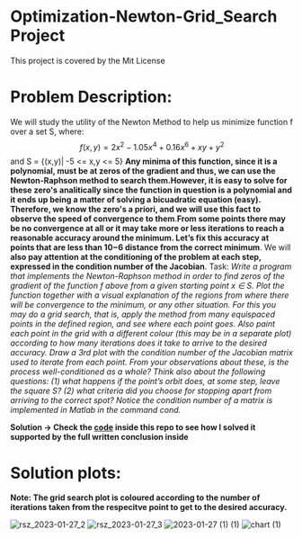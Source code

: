 # Optimization-Newton-Grid_Search Project
This project is covered by the Mit License
# Problem Description:
We will study the utility of the Newton Method to help us minimize function f over a set S, where:
$$f(x, y) = 2x^2 − 1.05x^4 +0.16x^6+ xy + y^2 $$ and S = {(x,y)| -5 <= x,y <= 5}
**Any minima of this function, since it is a polynomial, must be at zeros of the gradient and thus,
we can use the Newton-Raphson method to search them.However, it is easy to solve for these zero's analitically since the function in question is a polynomial and it ends up being a matter of solving a bicuadratic equation (easy). Therefore, we know
the zero's a priori, and we will use this fact to observe the speed of convergence to them**.**From some points there may be no convergence at all or
it may take more or less iterations to reach a reasonable accuracy around the minimum. Let’s fix
this accuracy at points that are less than 10−6 distance from the correct minimum**. We will **also
pay attention at the conditioning of the problem at each step, expressed in the condition number
of the Jacobian**.
Task:
*Write a program that implements the Newton-Raphson method in order to find
zeros of the gradient of the function f above from a given starting point x ∈ S.
Plot the function together with a visual explanation of the regions from where there will be
convergence to the minimum, or any other situation. For this you may do a grid search, that is,
apply the method from many equispaced points in the defined region, and see where each point
goes.
Also paint each point in the grid with a different colour (this may be in a separate plot) according
to how many iterations does it take to arrive to the desired accuracy.
Draw a 3rd plot with the condition number of the Jacobian matrix used to iterate from each
point. From your observations about these, is the process well-conditioned as a whole?
Think also about the following questions: (1) what happens if the point’s orbit does, at some
step, leave the square S? (2) what criteria did you choose for stopping apart from arriving to the
correct spot?
Notice the condition number of a matrix is implemented in Matlab in the command cond.*

**Solution -> Check the [code](Problemsolved.m) inside this repo to see how I solved it supported by the full written conclusion inside**
 # Solution plots:
 **Note: The grid search plot is coloured according to the number of iterations taken from the respecitve point to get to the desired accuracy.**

 ![rsz_2023-01-27_2](https://user-images.githubusercontent.com/97905110/215085865-3376a333-1b72-4bb3-ac17-67d002b88b4d.png)  ![rsz_2023-01-27_3](https://user-images.githubusercontent.com/97905110/215086113-bdaaf431-3a67-4787-9bc6-d3e43c1176d0.png)
![2023-01-27 (1) (1)](https://user-images.githubusercontent.com/97905110/215087998-73fcc38d-ece3-4479-a77d-db0c474e0406.png)
![chart (1)](https://user-images.githubusercontent.com/97905110/215091322-5fc4fc03-b721-4858-903d-fda2ce5d62fc.png)
